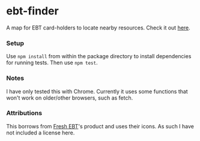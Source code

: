 # ebt-finder
A map for EBT card-holders to locate nearby resources. Check it out [here][1].

### Setup

Use `npm install` from within the package directory to install dependencies for running tests. Then use `npm test`.

### Notes

I have only tested this with Chrome. Currently it uses some functions that won't work on older/other browsers, such as fetch.

### Attributions

This borrows from [Fresh EBT][2]'s product and uses their icons. As such I have not included a license here.


[1]: https://rebfrank.github.io/ebt-finder/
[2]: https://www.freshebt.com/
